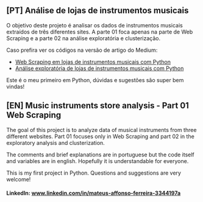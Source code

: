 ## [PT] Análise de lojas de instrumentos musicais

O objetivo deste projeto é analisar os dados de instrumentos musicais extraídos de três diferentes sites. A parte 01 foca apenas na parte de Web Scraping e a parte 02 na análise exploratória e clusterização. 

Caso prefira ver os códigos na versão de artigo do Medium:
- <a href="https://mateus-affer.medium.com/web-scraping-em-lojas-de-instrumentos-musicais-com-python-67fd9036da11" target="_blank">Web Scraping em lojas de instrumentos musicais com Python</a>
- <a href="https://mateus-affer.medium.com/an%C3%A1lise-explorat%C3%B3ria-de-lojas-de-instrumentos-musicais-com-python-781d3ec944e8" target="_blank">Análise exploratória de lojas de instrumentos musicais com Python</a>

Este é o meu primeiro em Python, dúvidas e sugestões são super bem vindas! 

## [EN] Music instruments store analysis - Part 01 Web Scraping
  
The goal of this project is to analyze data of musical instruments from three different websites. Part 01 focuses only in Web Scraping and part 02 in the exploratory analysis and clusterization. 

The comments and brief explanations are in portuguese but the code itself and variables are in english. Hopefully it is understandable for everyone.

This is my first project in Python. Questions and suggestions are very welcome! 

#### LinkedIn: www.linkedin.com/in/mateus-affonso-ferreira-3344197a
